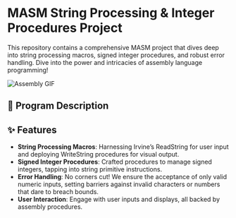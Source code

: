 # MASM String Processing & Integer Procedures Project

This repository contains a comprehensive MASM project that dives deep into string processing macros, signed integer procedures, and robust error handling. Dive into the power and intricacies of assembly language programming!

![Assembly GIF](https://github.com/sabrinaest/AssemblyPortfolio/blob/7a164b52e34f32509826cd08b38897f3a26d68a5/assembly.gif)

## 📝 Program Description


## ✨ Features

- **String Processing Macros**: Harnessing Irvine’s ReadString for user input and deploying WriteString procedures for visual output.
- **Signed Integer Procedures**: Crafted procedures to manage signed integers, tapping into string primitive instructions.
- **Error Handling**: No corners cut! We ensure the acceptance of only valid numeric inputs, setting barriers against invalid characters or numbers that dare to breach bounds.
- **User Interaction**: Engage with user inputs and displays, all backed by assembly procedures.
